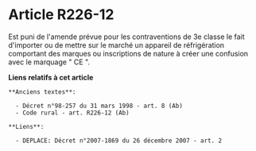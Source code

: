 # Article R226-12

Est puni de l'amende prévue pour les contraventions de 3e classe le fait d'importer ou de mettre sur le marché un appareil de
réfrigération comportant des marques ou inscriptions de nature à créer une confusion avec le marquage " CE ".

**Liens relatifs à cet article**

	**Anciens textes**:

	  - Décret n°98-257 du 31 mars 1998 - art. 8 (Ab)
	  - Code rural - art. R226-12 (Ab)

	**Liens**:

	  - DEPLACE: Décret n°2007-1869 du 26 décembre 2007 - art. 2
